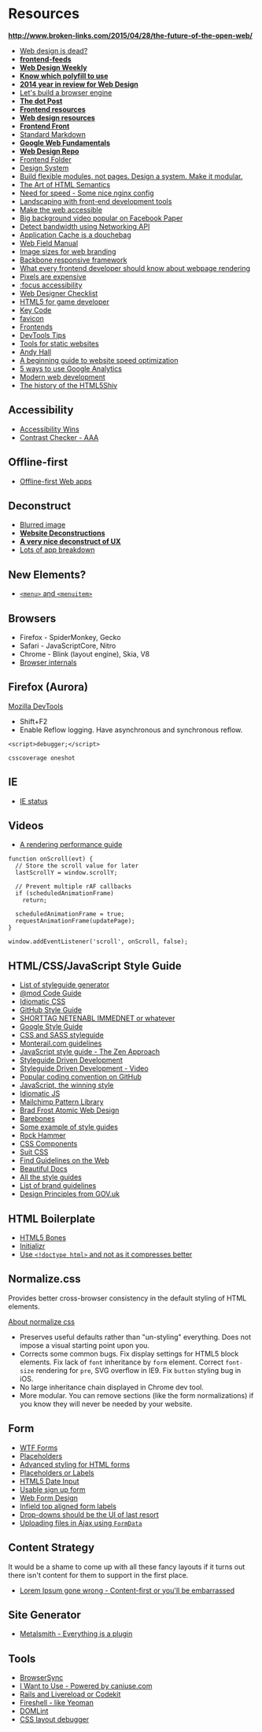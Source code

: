 # Resources

**http://www.broken-links.com/2015/04/28/the-future-of-the-open-web/**

* [Web design is dead?](http://blog.usabilitytools.com/web-design-not-dead-on-ux-therapy)
* [**frontend-feeds**](https://github.com/impressivewebs/frontend-feeds)
* [**Web Design Weekly**](https://web-design-weekly.com)
* [**Know which polyfill to use**](https://cdn.polyfill.io/v1/docs/)
* [**2014 year in review for Web Design**](http://sideproject.io/an-exhaustive-look-at-the-year-in-web-design/)
* [Let's build a browser engine](http://limpet.net/mbrubeck/2014/08/08/toy-layout-engine-1.html)
* [**The dot Post**](http://www.thedotpost.com/)
* [**Frontend resources**](http://beaqn.in/frontend/)
* [**Web design resources**](http://beaqn.in/webdesign/)
* [**Frontend Front**](http://frontendfront.com/)
* [Standard Markdown](http://standardmarkdown.com/)
* [**Google Web Fundamentals**](https://developers.google.com/web/fundamentals/)
* [**Web Design Repo**](http://www.webdesignrepo.com/)
* [Frontend Folder](https://github.com/dnomak/frontend-folder)
* [Design System](http://css-tricks.com/design-systems-building-future/)
* [Build flexible modules, not pages. Design a system. Make it modular.](http://nicolasgallagher.com/about-html-semantics-front-end-architecture/)
* [The Art of HTML Semantics](http://kevinsuttle.com/posts/the-art-of-html-semantics-pt1/)
* [Need for speed - Some nice nginx config](http://jonsuh.com/blog/need-for-speed/)
* [Landscaping with front-end development tools](https://github.com/codylindley/frontend-tools)
* [Make the web accessible](http://thechangelog.com/we-make-the-web-lets-make-it-accessible/)
* [Big background video popular on Facebook Paper](https://news.layervault.com/stories/19508-fullscreen-background-html5-video-best-practices)
* [Detect bandwidth using Networking API](http://www.csskarma.com/blog/detecting-for-bandwidth/)
* [Application Cache is a douchebag](http://alistapart.com/article/application-cache-is-a-douchebag)
* [Web Field Manual](http://webfieldmanual.com/)
* [Image sizes for web branding](https://github.com/waako/web-brand-images)
* [Backbone responsive framework](http://www.cloud-eight.com/github/backbone/)
* [What every frontend developer should know about webpage rendering](http://frontendbabel.info/articles/webpage-rendering-101/)
* [Pixels are expensive](http://aerotwist.com/blog/pixels-are-expensive/)
* [:focus accessibility](http://viget.com/inspire/managing-focus-styles-without-breaking-accessibility)
* [Web Designer Checklist](http://webdesignerschecklist.com/)
* [HTML5 for game developer](https://hacks.mozilla.org/2014/07/resources-for-html5-game-developers/)
* [Key Code](http://keycod.es/)
* [favicon](http://css-tricks.com/favicon-quiz/)
* [Frontends](http://www.frontends.org/)
* [DevTools Tips](http://devtoolstips.com/)
* [Tools for static websites](http://cloudcannon.com/tips/2014/12/12/the-ultimate-list-of-services-for-static-websites.html)
* [Andy Hall](http://andyhall.github.io/)
* [A beginning guide to website speed optimization](https://kinsta.com/learn/page-speed/)
* [5 ways to use Google Analytics](http://www.sitepoint.com/5-ways-use-google-analytics-ux-research/)
* [Modern web development](http://jtaby.com/blog/2012/04/23/modern-web-development-part-1)
* [The history of the HTML5Shiv](http://www.paulirish.com/2011/the-history-of-the-html5-shiv/)

## Accessibility

* [Accessibility Wins](http://a11ywins.tumblr.com/)
* [Contrast Checker - AAA](http://contrastchecker.com/)

## Offline-first

* [Offline-first Web apps](https://github.com/pazguille/offline-first)

## Deconstruct

* [Blurred image](http://cloudcannon.com/deconstructions/2014/11/19/pixelapse-blurred-image-deconstruction.html)
* [**Website Deconstructions**](http://websitedeconstructions.com/)
* [**A very nice deconstruct of UX**](http://ocean.ink/)
* [Lots of app breakdown](http://blog.brianlovin.com/)

## New Elements?

* [`<menu>` and `<menuitem>`](http://webdesign.tutsplus.com/tutorials/introducing-the-html5-menu-and-menuitem-elements--cms-22269)

## Browsers

* Firefox - SpiderMonkey, Gecko
* Safari - JavaScriptCore, Nitro
* Chrome - Blink (layout engine), Skia, V8
* [Browser internals](http://updates.html5rocks.com/2012/04/Round-up-of-Web-Browser-Internals-Resources)

## Firefox (Aurora)

[Mozilla DevTools](https://wiki.mozilla.org/DevTools/GetInvolved)

* Shift+F2
* Enable Reflow logging. Have asynchronous and synchronous reflow.

```
<script>debugger;</script>

csscoverage oneshot
```

## IE

* [IE status](http://status.modern.ie/)

## Videos

* [A rendering performance guide](http://www.youtube.com/watch?v=9xjpmpX4NJE)

```
function onScroll(evt) {
  // Store the scroll value for later
  lastScrollY = window.scrollY;
  
  // Prevent multiple rAF callbacks
  if (scheduledAnimationFrame)
    return;
    
  scheduledAnimationFrame = true;
  requestAnimationFrame(updatePage);
}

window.addEventListener('scroll', onScroll, false);
```

## HTML/CSS/JavaScript Style Guide

* [List of styleguide generator](http://vinspee.me/style-guide-guide/)
* [@mod Code Guide](http://mdo.github.io/code-guide/)
* [Idiomatic CSS](https://github.com/necolas/idiomatic-css)
* [GitHub Style Guide](https://github.com/styleguide)
* [SHORTTAG NETENABL IMMEDNET or whatever](http://www.colorglare.com/2014/02/03/to-close-or-not-to-close.html)
* [Google Style Guide](http://google-styleguide.googlecode.com/svn/trunk/htmlcssguide.xml)
* [CSS and SASS styleguide](http://www.sitepoint.com/css-sass-styleguide/)
* [Monterail.com guidelines](https://github.com/monterail/guidelines)
* [JavaScript style guide - The Zen Approach](https://github.com/Nijikokun/the-zen-approach)
* [Styleguide Driven Development](http://getflexin.com/styleguide-driven-development/)
* [Styleguide Driven Development - Video](http://www.stubbornella.org/content/2014/04/09/style-guide-driven-development/)
* [Popular coding convention on GitHub](http://sideeffect.kr/popularconvention)
* [JavaScript, the winning style](https://github.com/Seravo/js-winning-style)
* [Idiomatic JS](https://github.com/rwaldron/idiomatic.js)
* [Mailchimp Pattern Library](https://ux.mailchimp.com/patterns)
* [Brad Frost Atomic Web Design](http://bradfrostweb.com/blog/post/atomic-web-design/)
* [Barebones](http://barebones.paulrobertlloyd.com/)
* [Some example of style guides](https://gimmebar.com/collection/4ecd439c2f0aaad734000022/front-end-styleguides-and-pattern-libraries)
* [Rock Hammer](http://malarkey.github.io/Rock-Hammer)
* [CSS Components](http://www.felipefialho.com/css-components)
* [Suit CSS](http://suitcss.github.io/)
* [Find Guidelines on the Web](http://findguidelin.es/)
* [Beautiful Docs](https://github.com/PharkMillups/beautiful-docs/)
* [All the style guides](http://allthestyleguides.tumblr.com/)
* [List of brand guidelines](http://findguidelin.es/)
* [Design Principles from GOV.uk](https://www.gov.uk/design-principles)

## HTML Boilerplate

* [HTML5 Bones](http://html5bones.com/)
* [Initializr](http://www.initializr.com/)
* [Use `<!doctype html>` and not <!DOCTYPE html> as it compresses better](http://encode.ru/threads/1889-gzthermal-pseudo-thermal-view-of-Gzip-Deflate-compression-efficiency)

## Normalize.css

Provides better cross-browser consistency in the default styling of HTML elements.

[About normalize css](http://nicolasgallagher.com/about-normalize-css/)

* Preserves useful defaults rather than "un-styling" everything. Does not impose a visual starting point upon you.
* Corrects some common bugs. Fix display settings for HTML5 block elements. Fix lack of `font` inheritance by `form` element. Correct `font-size` rendering for `pre`, SVG overflow in IE9. Fix `button` styling bug in iOS.
* No large inheritance chain displayed in Chrome dev tool.
* More modular. You can remove sections (like the form normalizations) if you know they will never be needed by your website.

## Form

* [WTF Forms](http://wtfforms.com/)
* [Placeholders](http://www.nngroup.com/articles/form-design-placeholders/)
* [Advanced styling for HTML forms](https://developer.mozilla.org/en-US/docs/Web/Guide/HTML/Forms/Advanced_styling_for_HTML_forms)
* [Placeholders or Labels](https://news.layervault.com/stories/29681-ask-dn-placeholders-or-labels)
* [HTML5 Date Input](http://demosthenes.info/blog/923/Using-The-HTML5-Date-Input)
* [Usable sign up form](http://www.designyourway.net/blog/inspiration/designing-usable-sign-up-forms/)
* [Web Form Design](http://www.formassembly.com/blog/web-form-design/)
* [Infield top aligned form labels](http://uxmovement.com/forms/why-infield-top-aligned-form-labels-are-quickest-to-scan)
* [Drop-downs should be the UI of last resort](https://storify.com/lukew/drop-downs-are-the-ui-of-last-resort)
* [Uploading files in Ajax using `FormData`](http://blog.teamtreehouse.com/uploading-files-ajax)

## Content Strategy

It would be a shame to come up with all these fancy layouts if it turns out there isn't content for them to support in the first place.

* [Lorem Ipsum gone wrong - Content-first or you'll be embarrassed](http://www.elezea.com/2014/02/lorem-ipsum-gone-wrong/)

## Site Generator

* [Metalsmith - Everything is a plugin](http://www.metalsmith.io/)


## Tools

* [BrowserSync](http://www.browsersync.io/)
* [I Want to Use - Powered by caniuse.com](http://www.iwanttouse.com/)
* [Rails and Livereload or Codekit](http://blog.55minutes.com/2013/01/lightning-fast-sass-reloading-in-rails-32/)
* [Fireshell - like Yeoman](http://getfireshell.com/)
* [DOMLint](http://kangax.github.io/domlint/)
* [CSS layout debugger](https://gist.github.com/addyosmani/fd3999ea7fce242756b1)